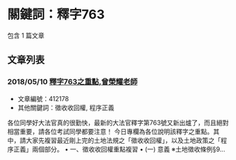 # 關鍵詞：釋字763

包含 1 篇文章

## 文章列表

### 2018/05/10 [釋字763之重點,曾榮耀老師](../../articles/412178_%E9%87%8B%E5%AD%97763%E4%B9%8B%E9%87%8D%E9%BB%9E%2C%E6%9B%BE%E6%A6%AE%E8%80%80%E8%80%81%E5%B8%AB.md)
- 文章編號：412178
- 其他關鍵詞：徵收收回權, 程序正義

各位同學好大法官真的很勤快，最新的大法官釋字第763號又新出爐了，而且絕對相當重要，請各位考試同學都要注意！ 今日專欄為各位說明該釋字之重點。其中，請大家先複習最近剛上完的土地法規之「徵收收回權」，以及土地政策之「程序正義」兩個部分。 • 一、徵收收回權重點複習 • (一) 意義 ※土地徵收條例§9...
